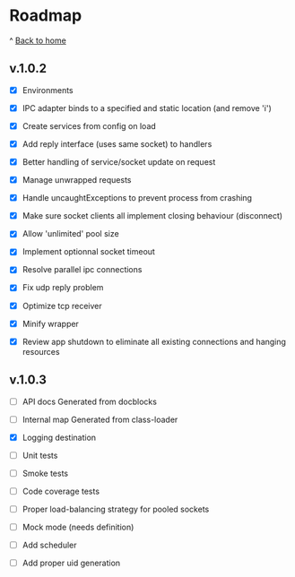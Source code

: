 # Roadmap

^ [Back to home](../README.md)


## v.1.0.2

- [x] Environments

- [x] IPC adapter binds to a specified and static location (and remove 'i')

- [x] Create services from config on load

- [x] Add reply interface (uses same socket) to handlers 

- [x] Better handling of service/socket update on request

- [x] Manage unwrapped requests

- [x] Handle uncaughtExceptions to prevent process from crashing

- [x] Make sure socket clients all implement closing behaviour (disconnect)

- [x] Allow 'unlimited' pool size 

- [x] Implement optionnal socket timeout

- [x] Resolve parallel ipc connections

- [x] Fix udp reply problem

- [x] Optimize tcp receiver

- [x] Minify wrapper

- [x] Review app shutdown to eliminate all existing connections and hanging resources

## v.1.0.3

- [ ] API docs
  Generated from docblocks

- [ ] Internal map
  Generated from class-loader

- [x] Logging destination

- [ ] Unit tests

- [ ] Smoke tests

- [ ] Code coverage tests

- [ ] Proper load-balancing strategy for pooled sockets

- [ ] Mock mode (needs definition)

- [ ] Add scheduler

- [ ] Add proper uid generation
